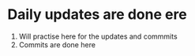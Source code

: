 # Daily updates are done ere
1. Will practise here for the updates and commmits
2. Commits are done here

